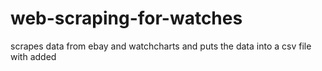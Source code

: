 # web-scraping-for-watches
scrapes data from ebay and watchcharts and puts the data into a csv file with added
